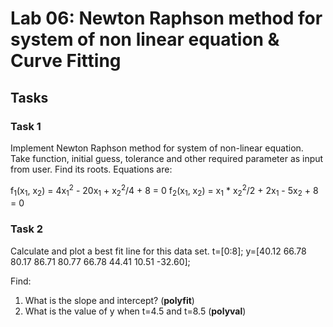 # Lab 06: Newton Raphson method for system of non linear equation & Curve Fitting

## Tasks
### Task 1
Implement Newton Raphson method for system of non-linear equation. Take function, initial guess, tolerance and other required parameter as input from user. Find its roots. Equations are:

f<sub>1</sub>(x<sub>1</sub>, x<sub>2</sub>) = 4x<sub>1</sub><sup>2</sup> - 20x<sub>1</sub> + x<sub>2</sub><sup>2</sup>/4 + 8 = 0
f<sub>2</sub>(x<sub>1</sub>, x<sub>2</sub>) = x<sub>1</sub> * x<sub>2</sub><sup>2</sup>/2 + 2x<sub>1</sub> - 5x<sub>2</sub> + 8 = 0

### Task 2
Calculate and plot a best fit line for this data set.
t=[0:8]; y=[40.12 66.78 80.17 86.71 80.77 66.78 44.41 10.51 -32.60];

Find:
1. What is the slope and intercept? (**polyfit**)
2. What is the value of y when t=4.5 and t=8.5 (**polyval**)